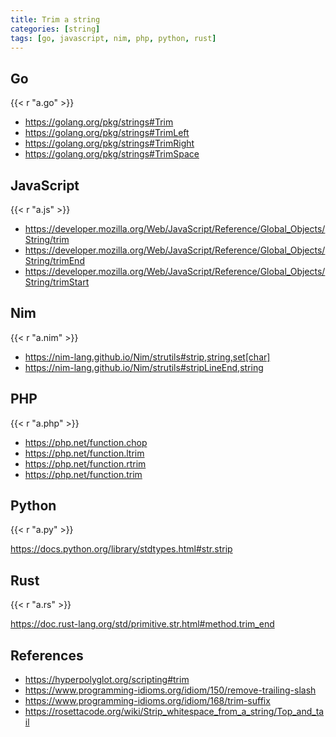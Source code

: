 ```yaml
---
title: Trim a string
categories: [string]
tags: [go, javascript, nim, php, python, rust]
---
```


## Go

{{< r "a.go" >}}

- <https://golang.org/pkg/strings#Trim>
- <https://golang.org/pkg/strings#TrimLeft>
- <https://golang.org/pkg/strings#TrimRight>
- <https://golang.org/pkg/strings#TrimSpace>

## JavaScript

{{< r "a.js" >}}

- <https://developer.mozilla.org/Web/JavaScript/Reference/Global_Objects/String/trim>
- <https://developer.mozilla.org/Web/JavaScript/Reference/Global_Objects/String/trimEnd>
- <https://developer.mozilla.org/Web/JavaScript/Reference/Global_Objects/String/trimStart>

## Nim

{{< r "a.nim" >}}

- <https://nim-lang.github.io/Nim/strutils#strip,string,set[char]>
- <https://nim-lang.github.io/Nim/strutils#stripLineEnd,string>

## PHP

{{< r "a.php" >}}

- <https://php.net/function.chop>
- <https://php.net/function.ltrim>
- <https://php.net/function.rtrim>
- <https://php.net/function.trim>

## Python

{{< r "a.py" >}}

<https://docs.python.org/library/stdtypes.html#str.strip>

## Rust

{{< r "a.rs" >}}

<https://doc.rust-lang.org/std/primitive.str.html#method.trim_end>

## References

- <https://hyperpolyglot.org/scripting#trim>
- <https://www.programming-idioms.org/idiom/150/remove-trailing-slash>
- <https://www.programming-idioms.org/idiom/168/trim-suffix>
- <https://rosettacode.org/wiki/Strip_whitespace_from_a_string/Top_and_tail>
